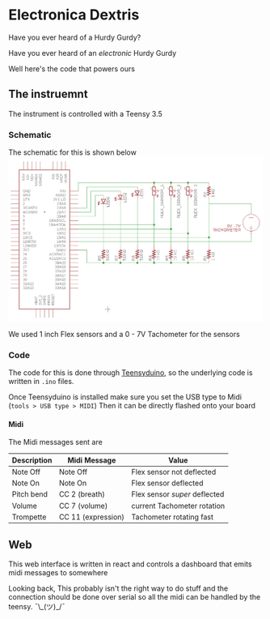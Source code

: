 # Electronica Dextris

Have you ever heard of a Hurdy Gurdy?

Have you ever heard of an _electronic_ Hurdy Gurdy

Well here's the code that powers ours

## The instruemnt

The instrument is controlled with a Teensy 3.5

### Schematic

The schematic for this is shown below
![schematic](Media/schematic.png)

We used 1 inch Flex sensors and a 0 - 7V Tachometer for the sensors

### Code
The code for this is done through [Teensyduino](https://www.pjrc.com/teensy/teensyduino.html),
so the underlying code is written in `.ino` files.

Once Teensyduino is installed make sure you set the USB type to Midi (`tools > USB type > MIDI`)
Then it can be directly flashed onto your board

#### Midi

The Midi messages sent are

| Description | Midi Message | Value |
|--------|--------|------|
| Note Off | Note Off | Flex sensor not deflected |
| Note On | Note On | Flex sensor deflected |
| Pitch bend | CC 2 (breath) | Flex sensor _super_ deflected |
| Volume | CC 7 (volume) | current Tachometer rotation |
| Trompette | CC 11 (expression) | Tachometer rotating fast | 

## Web
This web interface is written in react and controls a dashboard that emits midi messages
 to somewhere

Looking back, This probably isn't the right way to do stuff and the connection should be done
over serial so all the midi can be handled by the teensy.  ¯\\\_(ツ)\_/¯


